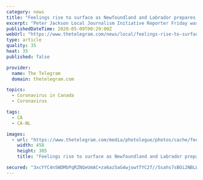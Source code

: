 ```yaml
---
category: news
title: "Feelings rise to surface as Newfoundland and Labrador prepares for Alert Level 4"
excerpt: "Peter Jackson Local Journalism Initiative Reporter Friday was a day to remember that those talking heads regimenting everyone’s life in Newfoundland and Labrador these days are human beings like the rest of us."
publishedDateTime: 2020-05-09T00:29:00Z
webUrl: "https://www.thetelegram.com/news/local/feelings-rise-to-surface-as-newfoundland-and-labrador-prepares-for-alert-level-4-447745/"
type: article
quality: 35
heat: 35
published: false

provider:
  name: The Telegram
  domain: thetelegram.com

topics:
  - Coronavirus in Canada
  - Coronavirus

tags:
  - CA
  - CA-NL

images:
  - url: "https://www.thetelegram.com/media/photologue/photos/cache/feelings-rise-to-surface-as-newfoundland-and-labrador-prepares-for-ale_FqOlSeK_medium.jpg"
    width: 458
    height: 305
    title: "Feelings rise to surface as Newfoundland and Labrador prepares for Alert Level 4"

secured: "3xcYYC4nSWDMbPqRZNQeUmAC+za6az5aG4wjowtTYC2f//Ssahs7sBOi2NBLW+ldVp1VCxtCkwClwPAfn8I9BA9G/BakQWqPcLYYII6G9qR8MGY6XyiIVppl3ZLpxJwUoNLT5a6kXphuYyL3Fx2yrPR6O0EF0zV4tKFDcLmCUW0NwDm6DdJIfs++g81/dx9sxLnlcznYSkv8aeK1d0rYA2LWh4RmrFU1t9nxZdzBZK1AReUQLQpdZ6DyZxDisAmw4LGbAmCyhNvkui5rKbEm0wwbe8S4H5F4loph8xDCo5HSrfLyKAAyvMLPUAZSiBu4gOcluSMahMBACKL6aq1aoAY3kA7S2+u5Nq8qErBLWKVBdi72bqvO16ms4fHnzFPqyhLX+ExCRRCC2ruy8MNjP64xdpK3xjQRQ+B7sI4uYPKVpbHLTI8DZlarks52OYv57KAHfiVdZrK0rgaQASgtcrTCbdIlJpPGPzwKjR/BP3U=;EywvdCtVmOgX7haOv3yeBQ=="
---
```


